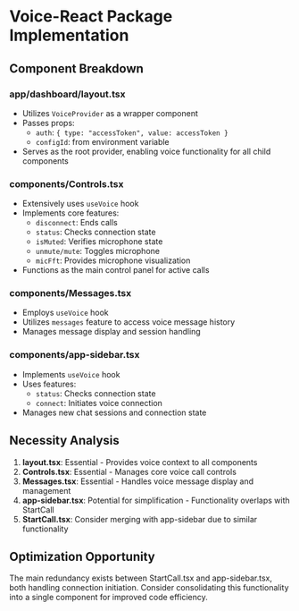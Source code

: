 # Voice-React Package Implementation

## Component Breakdown

### app/dashboard/layout.tsx
- Utilizes `VoiceProvider` as a wrapper component
- Passes props:
  - `auth`: `{ type: "accessToken", value: accessToken }`
  - `configId`: from environment variable
- Serves as the root provider, enabling voice functionality for all child components

### components/Controls.tsx
- Extensively uses `useVoice` hook
- Implements core features:
  - `disconnect`: Ends calls
  - `status`: Checks connection state
  - `isMuted`: Verifies microphone state
  - `unmute/mute`: Toggles microphone
  - `micFft`: Provides microphone visualization
- Functions as the main control panel for active calls

### components/Messages.tsx
- Employs `useVoice` hook
- Utilizes `messages` feature to access voice message history
- Manages message display and session handling

### components/app-sidebar.tsx
- Implements `useVoice` hook
- Uses features:
  - `status`: Checks connection state
  - `connect`: Initiates voice connection
- Manages new chat sessions and connection state

## Necessity Analysis

1. **layout.tsx**: Essential - Provides voice context to all components
2. **Controls.tsx**: Essential - Manages core voice call controls
3. **Messages.tsx**: Essential - Handles voice message display and management
4. **app-sidebar.tsx**: Potential for simplification - Functionality overlaps with StartCall
5. **StartCall.tsx**: Consider merging with app-sidebar due to similar functionality

## Optimization Opportunity

The main redundancy exists between StartCall.tsx and app-sidebar.tsx, both handling connection initiation. Consider consolidating this functionality into a single component for improved code efficiency.
